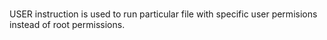 ###
USER instruction is used to run particular file with specific user permisions instead of root permissions.